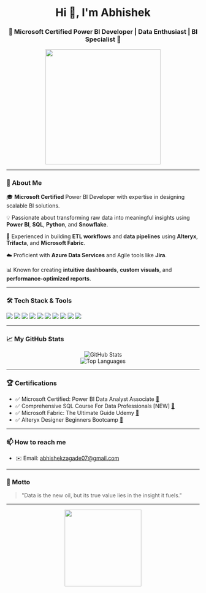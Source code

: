 <!-- GitHub Profile README -->

<h1 align="center">Hi 👋, I'm Abhishek</h1>
<h3 align="center">🔹 Microsoft Certified Power BI Developer | Data Enthusiast | BI Specialist 🔹</h3>

<p align="center">
  <img src="https://user-images.githubusercontent.com/674621/131262795-f858dcd1-6ec5-41f2-bb3a-3d3475d5f1c8.gif" width="300"/>
</p>

---

### 🧠 About Me

🎓 **Microsoft Certified** Power BI Developer with expertise in designing scalable BI solutions.

💡 Passionate about transforming raw data into meaningful insights using **Power BI**, **SQL**, **Python**, and **Snowflake**.

🚀 Experienced in building **ETL workflows** and **data pipelines** using **Alteryx**, **Trifacta**, and **Microsoft Fabric**.

☁️ Proficient with **Azure Data Services** and Agile tools like **Jira**.

📊 Known for creating **intuitive dashboards**, **custom visuals**, and **performance-optimized reports**.

---

### 🛠️ Tech Stack & Tools

<p align="left">
  <img src="https://img.shields.io/badge/Power%20BI-F2C811?style=for-the-badge&logo=powerbi&logoColor=black" />
  <img src="https://img.shields.io/badge/SQL-316192?style=for-the-badge&logo=postgresql&logoColor=white" />
  <img src="https://img.shields.io/badge/Python-3776AB?style=for-the-badge&logo=python&logoColor=white" />
  <img src="https://img.shields.io/badge/Snowflake-56B9DA?style=for-the-badge&logo=snowflake&logoColor=white" />
  <img src="https://img.shields.io/badge/Alteryx-0076B6?style=for-the-badge&logo=alteryx&logoColor=white" />
  <img src="https://img.shields.io/badge/Trifacta-FF6F00?style=for-the-badge&logo=datawrapper&logoColor=white" />
  <img src="https://img.shields.io/badge/Azure-0089D6?style=for-the-badge&logo=microsoftazure&logoColor=white" />
  <img src="https://img.shields.io/badge/Microsoft%20Fabric-9013FE?style=for-the-badge&logo=microsoft&logoColor=white" />
  <img src="https://img.shields.io/badge/Excel-217346?style=for-the-badge&logo=microsoftexcel&logoColor=white" />
  <img src="https://img.shields.io/badge/Jira-0052CC?style=for-the-badge&logo=jira&logoColor=white" />
</p>

---

### 📈 My GitHub Stats

<p align="center">
  <img src="https://github-readme-stats.vercel.app/api?username=AbhishekZagade24&show_icons=true&theme=radical" alt="GitHub Stats" />
  <br/>
  <img src="https://github-readme-stats.vercel.app/api/top-langs/?username=AbhishekZagade24&layout=compact&theme=radical" alt="Top Languages" />
</p>

---

### 🏆 Certifications

- ✅ Microsoft Certified: Power BI Data Analyst Associate [🔗](https://learn.microsoft.com/api/credentials/share/en-us/AbhishekZagade-6394/4419411A40D0F382?sharingId=A14F6DDE33CEB7B5)
- ✅ Comprehensive SQL Course For Data Professionals [NEW] [🔗](https://www.udemy.com/certificate/UC-c95cd036-3bb7-4aca-98f4-a95806f48a99/) 
- ✅ Microsoft Fabric: The Ultimate Guide Udemy [🔗](ude.my/UC-62662031-6d18-4419-b1e1-ccd4ec6b2feb)
- ✅ Alteryx Designer Beginners Bootcamp [🔗](ude.my/UC-4ea2f02e-3e9b-4f57-b1c8-3829dc2583ce)


---

### 📫 How to reach me

- ✉️ Email: abhishekzagade07@gmail.com

---

### 💬 Motto

> "Data is the new oil, but its true value lies in the insight it fuels."

---

<p align="center">
  <img src="https://media.giphy.com/media/bGgsc5mWoryfgKBx1u/giphy.gif" width="200" />
</p>


